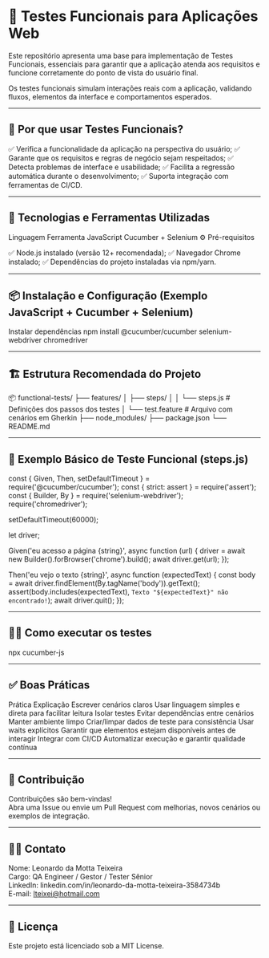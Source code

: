 # 🚀 Testes Funcionais para Aplicações Web

Este repositório apresenta uma base para implementação de Testes Funcionais, essenciais para garantir que a aplicação atenda aos requisitos e funcione corretamente do ponto de vista do usuário final.

Os testes funcionais simulam interações reais com a aplicação, validando fluxos, elementos da interface e comportamentos esperados.

---

## 🎯 Por que usar Testes Funcionais?

✅ Verifica a funcionalidade da aplicação na perspectiva do usuário;
✅ Garante que os requisitos e regras de negócio sejam respeitados;
✅ Detecta problemas de interface e usabilidade;
✅ Facilita a regressão automática durante o desenvolvimento;
✅ Suporta integração com ferramentas de CI/CD.

---

## 🧰 Tecnologias e Ferramentas Utilizadas
Linguagem	Ferramenta
JavaScript	Cucumber + Selenium
⚙️ Pré-requisitos

✅ Node.js instalado (versão 12+ recomendada);
✅ Navegador Chrome instalado;
✅ Dependências do projeto instaladas via npm/yarn.

---

## 📦 Instalação e Configuração (Exemplo JavaScript + Cucumber + Selenium)
Instalar dependências
npm install @cucumber/cucumber selenium-webdriver chromedriver

---

## 🏗 Estrutura Recomendada do Projeto
📦 functional-tests/
├── features/
│   ├── steps/
│   │   └── steps.js          # Definições dos passos dos testes
│   └── test.feature          # Arquivo com cenários em Gherkin
├── node_modules/
├── package.json
└── README.md

---

## 🔎 Exemplo Básico de Teste Funcional (steps.js)
const { Given, Then, setDefaultTimeout } = require('@cucumber/cucumber');
const { strict: assert } = require('assert');
const { Builder, By } = require('selenium-webdriver');
require('chromedriver');

setDefaultTimeout(60000);

let driver;

Given('eu acesso a página {string}', async function (url) {
  driver = await new Builder().forBrowser('chrome').build();
  await driver.get(url);
});

Then('eu vejo o texto {string}', async function (expectedText) {
  const body = await driver.findElement(By.tagName('body')).getText();
  assert(body.includes(expectedText), `Texto "${expectedText}" não encontrado!`);
  await driver.quit();
});

---

## 🏃‍♂️ Como executar os testes
npx cucumber-js

---

## ✅ Boas Práticas
Prática	Explicação
Escrever cenários claros	Usar linguagem simples e direta para facilitar leitura
Isolar testes	Evitar dependências entre cenários
Manter ambiente limpo	Criar/limpar dados de teste para consistência
Usar waits explícitos	Garantir que elementos estejam disponíveis antes de interagir
Integrar com CI/CD	Automatizar execução e garantir qualidade contínua

---

## 🤝 Contribuição

Contribuições são bem-vindas!  
Abra uma Issue ou envie um Pull Request com melhorias, novos cenários ou exemplos de integração.  

---

## 👩‍💻 Contato

Nome: Leonardo da Motta Teixeira  
Cargo: QA Engineer / Gestor / Tester Sênior  
LinkedIn: linkedin.com/in/leonardo-da-motta-teixeira-3584734b  
E-mail: lteixei@hotmail.com  

---

## 📝 Licença

Este projeto está licenciado sob a MIT License.
